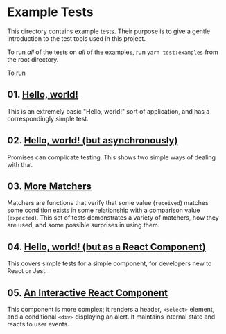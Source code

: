 # Example Tests

This directory contains example tests. Their purpose is to give a gentle introduction to the test tools used in this project.

To run _all_ of the tests on _all_ of the examples, run `yarn test:examples` from the root directory.

To run

## 01. [Hello, world!](./01_hello_world/)

This is an extremely basic "Hello, world!" sort of application, and has a correspondingly simple test.

## 02. [Hello, world! (but asynchronously)](./02_hello_world_async/)

Promises can complicate testing. This shows two simple ways of dealing with that.

## 03. [More Matchers](./03_more_matchers/)

Matchers are functions that verify that some value (`received`) matches some condition exists in some relationship with a comparison value (`expected`). This set of tests demonstrates a variety of matchers, how they are used, and some possible surprises in using them.

## 04. [Hello, world! (but as a React Component)](./04_hello_world_react/)

This covers simple tests for a simple component, for developers new to React or Jest.

## 05. [An Interactive React Component](./05_interactive_components/)

This component is more complex; it renders a header, `<select>` element, and a conditional `<div>` displaying an alert. It maintains internal state and reacts to user events.
